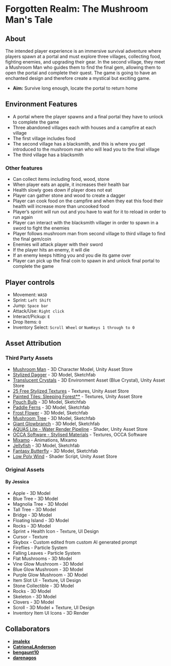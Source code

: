 # Forgotten Realm: The Mushroom Man's Tale
## About
The intended player experience is an immersive survival adventure where players spawn at a portal and must explore three villages, collecting food, fighting enemies, and upgrading their gear. In the second village, they meet a Mushroom Man who guides them to find the final gem, allowing them to open the portal and complete their quest. The game is going to have an enchanted design and therefore create a mystical but exciting game. 

* **Aim:** Survive long enough, locate the portal to return home

## Environment Features
* A portal where the player spawns and a final portal they have to unlock to complete the game
* Three abandoned villages each with houses and a campfire at each village 
* The first village includes food 
* The second village has a blacksmith, and this is where you get introduced to the mushroom man who will lead you to the final village
* The third village has a blacksmith

### Other features
* Can collect items including food, wood, stone 
* When player eats an apple, it increases their health bar
* Health slowly goes down if player does not eat 
* Player can gather stone and wood to create a dagger 
* Player can cook food on the campfire and when they eat this food their health will increase more than uncooked food
* Player’s sprint will run out and you have to wait for it to reload in order to run again 
* Player can interact with the blacksmith villager in order to spawn in a sword to fight the enemies 
* Player follows mushroom man from second village to third village to find the final gem/coin
* Enemies will attack player with their sword
* If the player hits an enemy, it will die 
* If an enemy keeps hitting you and you die its game over
* Player can pick up the final coin to spawn in and unlock final portal to complete the game

## Player controls
* Movement: `WASD`
* Sprint: `Left Shift`
* Jump: `Space bar`
* Attack/Use: `Right click`
* Interact/Pickup: `E`
* Drop Items: `Q`
* Inventory Select: `Scroll Wheel` or `NumKeys 1 through to 0`

## Asset Attribution
### Third Party Assets
- [Mushroom Man](https://assetstore.unity.com/packages/3d/characters/humanoids/lowpoly-mushroomman-character-287820) - 3D Character Model, Unity Asset Store
- [Stylized Dagger](https://sketchfab.com/3d-models/stylized-dagger-2f482db3693f4da39556a8cdd2026bb2) - 3D Model, Sketchfab
- [Translucent Crystals](https://assetstore.unity.com/packages/3d/environments/fantasy/translucent-crystals-106274) - 3D Environment Asset (Blue Crystal), Unity Asset Store
- [25 Free Stylized Textures](https://assetstore.unity.com/packages/2d/textures-materials/25-free-stylized-textures-grass-ground-floors-walls-more-241895) - Textures, Unity Asset Store
- [Painted Tiles: Sleeping Forest**](https://assetstore.unity.com/packages/2d/textures-materials/painted-tiles-sleeping-forest-49170) - Textures, Unity Asset Store
- [Pouch Bulb](https://sketchfab.com/3d-models/pouch-bulb-1490fbc39f4146c4bc630e32f6a3d8d0) - 3D Model, Sketchfab
- [Paddle Ferns](https://sketchfab.com/3d-models/paddle-ferns-ce3b49abd70143ecaa2e7010c17dcdb6) - 3D Model, Sketchfab
- [Frost Flower](https://sketchfab.com/3d-models/frost-flower-abfbad0e22a743fe87613c608fed3eb8) - 3D Model, Sketchfab
- [Mushroom Tree](https://sketchfab.com/3d-models/assets-for-mass-effect-environment-07ac1078af2845d1b230be5ff115a5f3) - 3D Model, Sketchfab
- [Giant Glowbranch](https://sketchfab.com/3d-models/giant-glowbranch-6c5f3757b2fe4f9092f63d60f0a192f4) - 3D Model, Sketchfab
- [AQUAS Lite - Water Render Pipeline](https://assetstore.unity.com/packages/vfx/shaders/aquas-lite-built-in-render-pipeline-53519) - Shader, Unity Asset Store
- [OCCA Software - Stylised Materials](https://occasoftware.gumroad.com/) - Textures, OCCA Software
- [Mixamo](mixamo.com/#/) - Animations, Mixamo
- [Jellyfish](https://sketchfab.com/3d-models/jellyfish-d06a5a553fe641ab92f720527b2278f3) - 3D Model, Sketchfab
- [Fantasy Butterfly](https://sketchfab.com/3d-models/fantasy-butterfly-animation-0f24b085e8654e4db09c2fe681a79e3f) - 3D Model, Sketchfab
- [Low Poly Wind](https://assetstore.unity.com/packages/vfx/shaders/low-poly-wind-182586) - Shader Script, Unity Asset Store

### Original Assets
#### By Jessica
- Apple - 3D Model
- Blue Tree - 3D Model
- Magnolia Tree - 3D Model
- Tall Tree - 3D Model
- Bridge - 3D Model
- Floating Island - 3D Model
- Rocks - 3D Model
- Sprint + Health Icon - Texture, UI Design
- Cursor - Texture
- Skybox - Custom edited from custom AI generated prompt
- Fireflies - Particle System
- Falling Leaves - Particle System
- Flat Mushrooms - 3D Model
- Vine Glow Mushroom - 3D Model
- Blue Glow Mushroom - 3D Model
- Purple Glow Mushroom - 3D Model
- Item Slot UI - Texture, UI Design
- Stone Collectible - 3D Model
- Rocks - 3D Model
- Skeleton - 3D Model
- Clovers - 3D Model
- Scroll - 3D Model + Texture, UI Design
- Inventory Item UI Icons - 3D Render
  
## Collaborators

- [**jmalekx**](https://github.com/jmalekx)
- [**CatrionaLAnderson**](https://github.com/CatrionaLAnderson)
- [**bengaunt10**](https://github.com/bengaunt10)
- [**darenagos**](https://github.com/darenagos)
